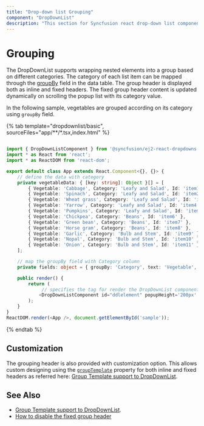 ```yaml
---
title: "Drop-down list Grouping"
component: "DropDownList"
description: "This section for Syncfusion react drop-down list component shows the grouping with individual header and it's header customization."
---
```


# Grouping

The DropDownList supports wrapping nested elements into a group based on different categories. The category
of each list item can be mapped through the [groupBy](../api/drop-down-list/#fields) field in
the data table. The group header is displayed both as inline and fixed headers. The fixed group header content
is updated dynamically on scrolling the popup list with its category value.

In the following sample, vegetables are grouped according on its category using `groupBy` field.

{% tab template="dropdownlist/basic", sourceFiles="app/**/*.tsx,index.html" %}

```typescript

import { DropDownListComponent } from '@syncfusion/ej2-react-dropdowns';
import * as React from 'react';
import * as ReactDOM from 'react-dom';

export default class App extends React.Component<{}, {}> {
    // define the data with category
    private vegetableData: { [key: string]: Object }[] = [
        { Vegetable: 'Cabbage', Category: 'Leafy and Salad', Id: 'item1' },
        { Vegetable: 'Spinach', Category: 'Leafy and Salad', Id: 'item2' },
        { Vegetable: 'Wheat grass', Category: 'Leafy and Salad', Id: 'item3' },
        { Vegetable: 'Yarrow', Category: 'Leafy and Salad', Id: 'item4' },
        { Vegetable: 'Pumpkins', Category: 'Leafy and Salad', Id: 'item5' },
        { Vegetable: 'Chickpea', Category: 'Beans', Id: 'item6' },
        { Vegetable: 'Green bean', Category: 'Beans', Id: 'item7' },
        { Vegetable: 'Horse gram', Category: 'Beans', Id: 'item8' },
        { Vegetable: 'Garlic', Category: 'Bulb and Stem', Id: 'item9' },
        { Vegetable: 'Nopal', Category: 'Bulb and Stem', Id: 'item10' },
        { Vegetable: 'Onion', Category: 'Bulb and Stem', Id: 'item11' }
    ];

    // map the groupBy field with Category column
    private fields: object = { groupBy: 'Category', text: 'Vegetable', value: 'Id' };

    public render() {
        return (
             // specifies the tag for render the DropDownList component
            <DropDownListComponent id="ddlelement" popupHeight='200px' fields={this.fields} dataSource={this.vegetableData} placeholder="Select a vegetable" />
        );
    }
}
ReactDOM.render(<App />, document.getElementById('sample'));

```

{% endtab %}

## Customization

The grouping header is also provided with customization option. This allows custom designing using
the [`groupTemplate`](../api/drop-down-list/#grouptemplate) property for both inline and fixed headers as referred here:
[Group Template support to DropDownList](./templates/#group-template).

## See Also

* [Group Template support to DropDownList](./templates#group-template).
* [How to disable the fixed group header](./how-to/group-header/)